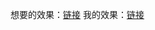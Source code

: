 想要的效果：[链接](http://7xrp04.com1.z0.glb.clouddn.com/task_1_10_1.png)
我的效果：[链接](https://codepen.io/xyj/pen/zWGXJa)

